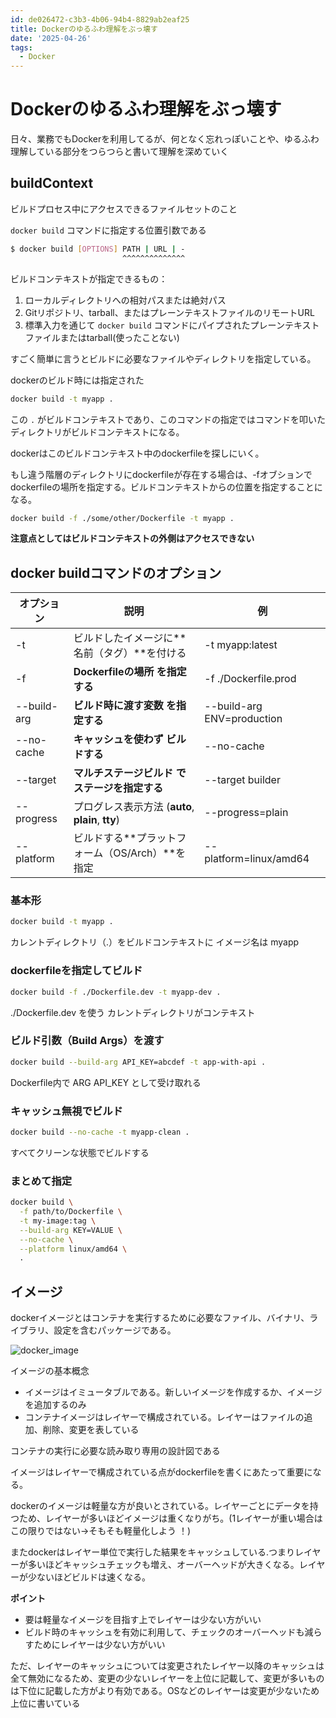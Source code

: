 ```yaml
---
id: de026472-c3b3-4b06-94b4-8829ab2eaf25
title: Dockerのゆるふわ理解をぶっ壊す
date: '2025-04-26'
tags:
  - Docker
---
```

# Dockerのゆるふわ理解をぶっ壊す

日々、業務でもDockerを利用してるが、何となく忘れっぽいことや、ゆるふわ理解している部分をつらつらと書いて理解を深めていく

## buildContext

ビルドプロセス中にアクセスできるファイルセットのこと

`docker build` コマンドに指定する位置引数である

```bash
$ docker build [OPTIONS] PATH | URL | -
                         ^^^^^^^^^^^^^^
```

ビルドコンテキストが指定できるもの：

1. ローカルディレクトリへの相対パスまたは絶対パス
2. Gitリポジトリ、tarball、またはプレーンテキストファイルのリモートURL
3. 標準入力を通じて `docker build` コマンドにパイプされたプレーンテキストファイルまたはtarball(使ったことない)

すごく簡単に言うとビルドに必要なファイルやディレクトリを指定している。

dockerのビルド時には指定された

```bash
docker build -t myapp .
```

この `.` がビルドコンテキストであり、このコマンドの指定ではコマンドを叩いたディレクトリがビルドコンテキストになる。

dockerはこのビルドコンテキスト中のdockerfileを探しにいく。

もし違う階層のディレクトリにdockerfileが存在する場合は、-fオブションでdockerfileの場所を指定する。ビルドコンテキストからの位置を指定することになる。

```bash
docker build -f ./some/other/Dockerfile -t myapp .
```

**注意点としてはビルドコンテキストの外側はアクセスできない**

## docker buildコマンドのオプション


| **オプション** | **説明**                                          | **例**                     |
| ---------------- | --------------------------------------------------- | ---------------------------- |
| -t             | ビルドしたイメージに**名前（タグ）**を付ける      | -t myapp:latest            |
| -f             | **Dockerfileの場所** **を指定する**               | -f ./Dockerfile.prod       |
| --build-arg    | **ビルド時に渡す変数** **を指定する**             | --build-arg ENV=production |
| --no-cache     | **キャッシュを使わず** **ビルドする**             | --no-cache                 |
| --target       | **マルチステージビルド** **でステージを指定する** | --target builder           |
| --progress     | プログレス表示方法 (**auto**, **plain**, **tty**) | --progress=plain           |
| --platform     | ビルドする**プラットフォーム（OS/Arch）**を指定   | --platform=linux/amd64     |

### 基本形

```bash
docker build -t myapp .
```

カレントディレクトリ（.）をビルドコンテキストに
イメージ名は myapp

### dockerfileを指定してビルド

```bash
docker build -f ./Dockerfile.dev -t myapp-dev .
```

./Dockerfile.dev を使う
カレントディレクトリがコンテキスト

### ビルド引数（Build Args）を渡す

```bash
docker build --build-arg API_KEY=abcdef -t app-with-api .
```

Dockerfile内で ARG API_KEY として受け取れる

### キャッシュ無視でビルド

```bash
docker build --no-cache -t myapp-clean .
```

すべてクリーンな状態でビルドする

### まとめて指定

```bash
docker build \
  -f path/to/Dockerfile \
  -t my-image:tag \
  --build-arg KEY=VALUE \
  --no-cache \
  --platform linux/amd64 \
  .
```

## イメージ

dockerイメージとはコンテナを実行するために必要なファイル、バイナリ、ライブラリ、設定を含むパッケージである。

![docker_image](/images/docker_image.png)

イメージの基本概念

* イメージはイミュータブルである。新しいイメージを作成するか、イメージを追加するのみ
* コンテナイメージはレイヤーで構成されている。レイヤーはファイルの追加、削除、変更を表している

コンテナの実行に必要な読み取り専用の設計図である

イメージはレイヤーで構成されている点がdockerfileを書くにあたって重要になる。

dockerのイメージは軽量な方が良いとされている。レイヤーごとにデータを持つため、レイヤーが多いほどイメージは重くなりがち。(1レイヤーが重い場合はこの限りではない->そもそも軽量化しよう
！)

またdockerはレイヤー単位で実行した結果をキャッシュしている.つまりレイヤーが多いほどキャッシュチェックも増え、オーバーヘッドが大きくなる。レイヤーが少ないほどビルドは速くなる。

**ポイント**

* 要は軽量なイメージを目指す上でレイヤーは少ない方がいい
* ビルド時のキャッシュを有効に利用して、チェックのオーバーヘッドも減らすためにレイヤーは少ない方がいい

ただ、レイヤーのキャッシュについては変更されたレイヤー以降のキャッシュは全て無効になるため、変更の少ないレイヤーを上位に記載して、変更が多いものは下位に記載した方がより有効である。OSなどのレイヤーは変更が少ないため上位に書いている
